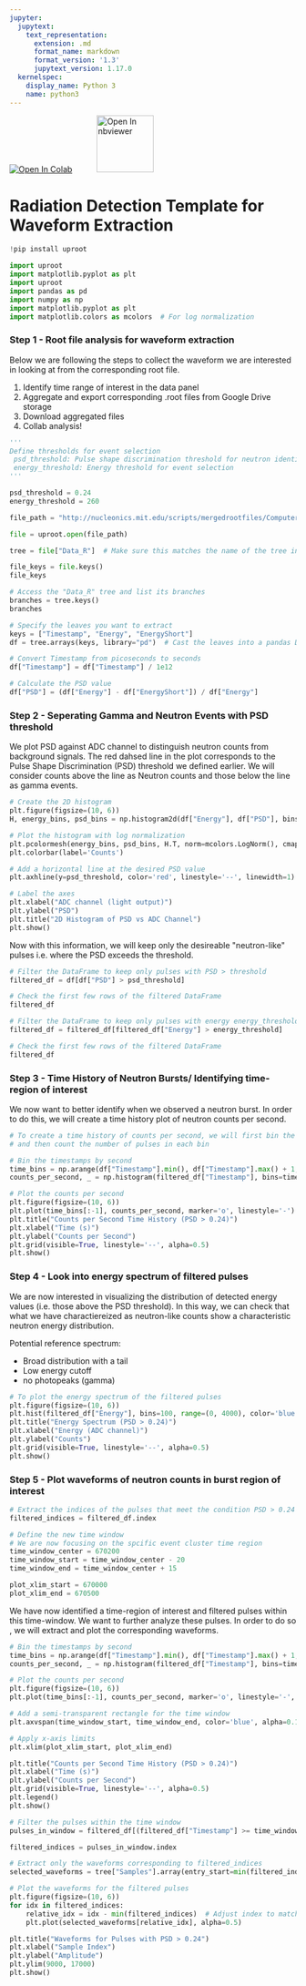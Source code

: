 ```yaml
---
jupyter:
  jupytext:
    text_representation:
      extension: .md
      format_name: markdown
      format_version: '1.3'
      jupytext_version: 1.17.0
  kernelspec:
    display_name: Python 3
    name: python3
---
```


<a href="https://colab.research.google.com/github/project-ida/arpa-e-experiments/blob/neutrons/neutron-waveform-extraction.ipynb" target="_parent"><img src="https://colab.research.google.com/assets/colab-badge.svg" alt="Open In Colab"/></a> &nbsp;&nbsp;&nbsp;&nbsp;&nbsp;&nbsp;&nbsp;&nbsp;&nbsp;&nbsp;<a href="https://nbviewer.org/github/project-ida/arpa-e-experiments/blob/neutrons/neutron-waveform-extraction.ipynb" target="_parent"><img src="https://nbviewer.org/static/img/nav_logo.svg" alt="Open In nbviewer" width="100"/></a>

<!-- #region id="XXrIWBJj32kW" -->
# Radiation Detection Template for Waveform Extraction
<!-- #endregion -->

```python colab={"base_uri": "https://localhost:8080/"} id="1s4u8Qh58Jix" outputId="ff3a1a00-e199-413e-f233-50ada03bcebe"
!pip install uproot
```

```python id="BzdI2BQzSkX-"
import uproot
import matplotlib.pyplot as plt
import uproot
import pandas as pd
import numpy as np
import matplotlib.pyplot as plt
import matplotlib.colors as mcolors  # For log normalization
```

<!-- #region id="FVNb-Hl14kJs" -->
### Step  1 - Root file analysis for waveform extraction

Below we are following the steps to collect the waveform we are interested in looking at from the corresponding root file.

1. Identify time range of interest in the data panel
2. Aggregate and export corresponding .root files from Google Drive storage
3. Download aggregated files
4. Collab analysis!
<!-- #endregion -->

```python id="efrqRzrB91V2"
'''
Define thresholds for event selection
 psd_threshold: Pulse shape discrimination threshold for neutron identification
 energy_threshold: Energy threshold for event selection
'''

psd_threshold = 0.24
energy_threshold = 260
```

```python colab={"base_uri": "https://localhost:8080/"} id="Wa0A0iT-8Hnc" outputId="ead2d07c-ea5b-4379-8192-dbd4419e7e28"
file_path = "http://nucleonics.mit.edu/scripts/mergedrootfiles/Computers-thinkpad-t480s-NaI-RAW_20250305_1600_to_20250305_1630/merged_CH0_20250305_1600_to_20250305_1630.root"

file = uproot.open(file_path)

tree = file["Data_R"]  # Make sure this matches the name of the tree in your .root file

file_keys = file.keys()
file_keys
```

```python colab={"base_uri": "https://localhost:8080/"} id="IIRHAxiUTamb" outputId="72df186d-2728-4a2f-c9b8-29a9615601f1"
# Access the "Data_R" tree and list its branches
branches = tree.keys()
branches
```

```python id="0vL4v7t48nUN"
# Specify the leaves you want to extract
keys = ["Timestamp", "Energy", "EnergyShort"]
df = tree.arrays(keys, library="pd")  # Cast the leaves into a pandas DataFrame

# Convert Timestamp from picoseconds to seconds
df["Timestamp"] = df["Timestamp"] / 1e12

# Calculate the PSD value
df["PSD"] = (df["Energy"] - df["EnergyShort"]) / df["Energy"]
```

<!-- #region id="vYvDvTYmWFcN" -->
### Step 2 - Seperating Gamma and Neutron Events with PSD threshold
<!-- #endregion -->

<!-- #region id="JnqOMesP4rAD" -->
We plot PSD against ADC channel to distinguish neutron counts from background signals. The red dahsed line in the plot corresponds to the Pulse Shape Discrimination (PSD) threshold we defined earlier. We will consider counts above the line as Neutron counts and those below the line as gamma events.
<!-- #endregion -->

```python colab={"base_uri": "https://localhost:8080/", "height": 564} id="4WU55LeNTv9X" outputId="a75e3522-3248-4cb4-c658-1bb2a0fdd5b3"
# Create the 2D histogram
plt.figure(figsize=(10, 6))
H, energy_bins, psd_bins = np.histogram2d(df["Energy"], df["PSD"], bins=(512, 100), range=((0, 4000), (0, 1)))

# Plot the histogram with log normalization
plt.pcolormesh(energy_bins, psd_bins, H.T, norm=mcolors.LogNorm(), cmap='viridis', shading='auto')
plt.colorbar(label='Counts')

# Add a horizontal line at the desired PSD value
plt.axhline(y=psd_threshold, color='red', linestyle='--', linewidth=1)  # Modify y, color, linestyle, and linewidth as needed

# Label the axes
plt.xlabel("ADC channel (light output)")
plt.ylabel("PSD")
plt.title("2D Histogram of PSD vs ADC Channel")
plt.show()
```

<!-- #region id="FOkFKjcK7Kul" -->
Now with this information, we will keep only the desireable "neutron-like" pulses i.e. where the PSD exceeds the threshold.  
<!-- #endregion -->

```python colab={"base_uri": "https://localhost:8080/", "height": 424} id="twmwRzWk8vL8" outputId="172f2ec2-2e34-442c-e624-4bcdb243ea7e"
# Filter the DataFrame to keep only pulses with PSD > threshold
filtered_df = df[df["PSD"] > psd_threshold]

# Check the first few rows of the filtered DataFrame
filtered_df
```

```python colab={"base_uri": "https://localhost:8080/", "height": 424} id="uwSo8Exp-I30" outputId="5221d808-58ac-4be7-8f89-9d900e853eb0"
# Filter the DataFrame to keep only pulses with energy energy_threshold
filtered_df = filtered_df[filtered_df["Energy"] > energy_threshold]

# Check the first few rows of the filtered DataFrame
filtered_df
```

<!-- #region id="bqZEOxjSWPDF" -->
### Step 3 - Time History of Neutron Bursts/ Identifying time-region of interest
<!-- #endregion -->

<!-- #region id="heI6LpBTVtYT" -->
We now want to better identify when we observed a neutron burst. In order to do this, we will create a time history plot of neutron counts per second.
<!-- #endregion -->

```python colab={"base_uri": "https://localhost:8080/", "height": 584} id="i8knTHEM8vSL" outputId="c8832a62-5f23-4129-f405-0bdbc0118e51"
# To create a time history of counts per second, we will first bin the timestamps by each second
# and then count the number of pulses in each bin

# Bin the timestamps by second
time_bins = np.arange(df["Timestamp"].min(), df["Timestamp"].max() + 1, 1)  # Create 1-second bins
counts_per_second, _ = np.histogram(filtered_df["Timestamp"], bins=time_bins)

# Plot the counts per second
plt.figure(figsize=(10, 6))
plt.plot(time_bins[:-1], counts_per_second, marker='o', linestyle='-')
plt.title("Counts per Second Time History (PSD > 0.24)")
plt.xlabel("Time (s)")
plt.ylabel("Counts per Second")
plt.grid(visible=True, linestyle='--', alpha=0.5)
plt.show()
```

<!-- #region id="DlTmN8LXWsHh" -->
### Step 4 - Look into energy spectrum of filtered pulses

We are now interested in visualizing the distribution of detected energy values (i.e. those above the PSD threshold). In this way, we can check that what we have charactiereized as neutron-like counts show a characteristic neutron energy distribution.

Potential reference spectrum:
- Broad distribution with a tail
- Low energy cutoff
- no photopeaks (gamma)
<!-- #endregion -->

```python colab={"base_uri": "https://localhost:8080/", "height": 564} id="MbTNctMq8vVG" outputId="e40a2213-77b3-4b4c-e6ab-c667e5b582b7"
# To plot the energy spectrum of the filtered pulses
plt.figure(figsize=(10, 6))
plt.hist(filtered_df["Energy"], bins=100, range=(0, 4000), color='blue', alpha=0.7)
plt.title("Energy Spectrum (PSD > 0.24)")
plt.xlabel("Energy (ADC channel)")
plt.ylabel("Counts")
plt.grid(visible=True, linestyle='--', alpha=0.5)
plt.show()
```

<!-- #region id="FQLDEeuAYZ0V" -->
### Step 5 - Plot waveforms of neutron counts in burst region of interest
<!-- #endregion -->

```python id="VrPomPKS8vYE"
# Extract the indices of the pulses that meet the condition PSD > 0.24
filtered_indices = filtered_df.index
```

```python id="ss5jeAAvSN7O"
# Define the new time window
# We are now focusing on the spcific event cluster time region
time_window_center = 670200
time_window_start = time_window_center - 20
time_window_end = time_window_center + 15

plot_xlim_start = 670000
plot_xlim_end = 670500
```

<!-- #region id="VamoZ4evYEAu" -->
We have now identified a time-region of interest and filtered pulses within this time-window. We want to further analyze these pulses. In order to do so , we will extract and plot the corresponding waveforms.
<!-- #endregion -->

```python colab={"base_uri": "https://localhost:8080/", "height": 843} id="BpNxMcuTF82d" outputId="a2766e0d-c92e-4575-c001-dcebe35aae22"
# Bin the timestamps by second
time_bins = np.arange(df["Timestamp"].min(), df["Timestamp"].max() + 1, 1)  # Create 1-second bins
counts_per_second, _ = np.histogram(filtered_df["Timestamp"], bins=time_bins)

# Plot the counts per second
plt.figure(figsize=(10, 6))
plt.plot(time_bins[:-1], counts_per_second, marker='o', linestyle='-', label="Counts per Second")

# Add a semi-transparent rectangle for the time window
plt.axvspan(time_window_start, time_window_end, color='blue', alpha=0.1, label="Time Window")

# Apply x-axis limits
plt.xlim(plot_xlim_start, plot_xlim_end)

plt.title("Counts per Second Time History (PSD > 0.24)")
plt.xlabel("Time (s)")
plt.ylabel("Counts per Second")
plt.grid(visible=True, linestyle='--', alpha=0.5)
plt.legend()
plt.show()

# Filter the pulses within the time window
pulses_in_window = filtered_df[(filtered_df["Timestamp"] >= time_window_start) & (filtered_df["Timestamp"] <= time_window_end)]

filtered_indices = pulses_in_window.index

# Extract only the waveforms corresponding to filtered_indices
selected_waveforms = tree["Samples"].array(entry_start=min(filtered_indices), entry_stop=max(filtered_indices) + 1)

# Plot the waveforms for the filtered pulses
plt.figure(figsize=(10, 6))
for idx in filtered_indices:
    relative_idx = idx - min(filtered_indices)  # Adjust index to match the sliced array
    plt.plot(selected_waveforms[relative_idx], alpha=0.5)

plt.title("Waveforms for Pulses with PSD > 0.24")
plt.xlabel("Sample Index")
plt.ylabel("Amplitude")
plt.ylim(9000, 17000)
plt.show()
```
